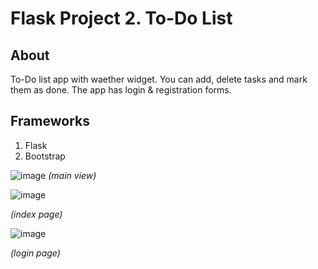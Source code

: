 # Flask Project 2. To-Do List

## About
To-Do list app with waether widget.
You can add, delete tasks and mark them as done.
The app has login & registration forms.


## Frameworks
1. Flask
2. Bootstrap

![image](https://github.com/anbrikzone/Flask-2-Project/assets/2174324/3e0a18ca-12e0-4609-8e48-c74f776cbb00)
*(main view)*

![image](https://github.com/anbrikzone/Flask-2-Project/assets/2174324/009decc8-557c-43a2-9380-ffe641631621)

*(index page)*

![image](https://github.com/anbrikzone/Flask-2-Project/assets/2174324/17febdc9-b6ce-40e7-8931-b1106219004f)

*(login page)*

